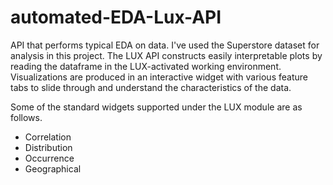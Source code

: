 # automated-EDA-Lux-API
API that performs typical EDA on data. I've used the Superstore dataset for analysis in this project.
The LUX API constructs easily interpretable plots by reading the dataframe in the LUX-activated working environment. <br>
Visualizations are produced in an interactive widget with various feature tabs to slide through and understand the characteristics of the data.

Some of the standard widgets supported under the LUX module are as follows.

- Correlation
- Distribution
- Occurrence
- Geographical
